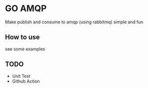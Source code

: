 # GO AMQP

Make publish and consume to amqp (using rabbitmq) simple and fun

## How to use

see some examples

## TODO

- Unit Test
- Github Action
